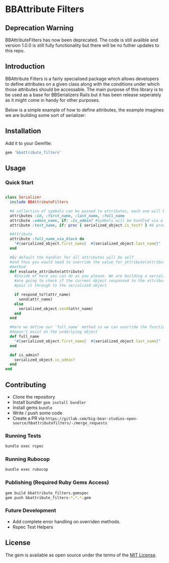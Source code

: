 # BBAttribute Filters

## Deprecation Warning

BBAttributeFilters has now been deprecated. The code is still avalible and version 1.0.0 is still fully functionality but there will be no futher updates to this repo.

## Introduction

BBAttribute Filters is a fairly specialised package which allows developers to define attributes on a given class along with the conditions under which those attributes should be accessable. The main purpose of this library is to be used as a base for BBSerializers Rails but it has been release seperately as it might come in handy for other purposes.

Below is a simple example of how to define attributes, the example imagines we are building some sort of serializer:

## Installation

Add it to your Gemfile:

``` ruby
gem 'bbattribute_filters'
```

## Usage

### Quick Start

```ruby

class Serializer 
  include BBAttributeFilters

  #A collection of symbols can be passed to attributes, each one will be sent to `value_for_attribute`
  attributes :id, :first_name, :last_name, :full_name
  attribute :admin_name, if: :is_admin? #Symbols will be handled via a method
  attribute :test_name, if: proc { serialized_object.is_test? } #A proc can be used to inline any checks

  #Attribute 
  attribute :full_name_via_block do 
    "#{serialized_object.first_name}  #{serialized_object.last_name}"
  end

  #By default the handler for all attributes will be self
  #and thus you would need to override the value_for_attribute(attribute)
  #method
  def evaluate_attribute(attribute)
    #Inside of here you can do as you please. We are building a serializer so we 
    #are going to check if the current object responsed to the attribute, or 
    #pass it through to the serialized object

    if respond_to?(attr_name)
      send(attr_name)
    else
      serialized_object.send(attr_name)
    end
  end

  #Here we define our `full_name` method so we can override the functionality which
  #doesn't exist on the underlying object
  def full_name 
    "#{serialized_object.first_name}  #{serialized_object.last_name}"
  end

  def is_admin?
    serialized_object.is_admin?
  end
end

```

## Contributing

- Clone the repository
- Install bundler `gem install bundler`
- Install gems `bundle`
- Write / push some code
- Create a PR via `https://gitlab.com/big-bear-studios-open-source/bbattributefilters/-/merge_requests`

### Running Tests

``` bash
bundle exec rspec
```

### Running Rubocop

``` bash
bundle exec rubocop
```

### Publishing (Required Ruby Gems Access)

``` bash
gem build bbattribute_filters.gemspec
gem push bbattribute_filters-*.*.*.gem
```

### Future Development

- Add complete error handling on overriden methods.
- Rspec Test Helpers

## License

The gem is available as open source under the terms of the [MIT License](https://opensource.org/licenses/MIT).

